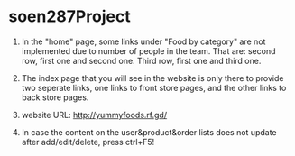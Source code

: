 # soen287Project
1. In the "home" page, some links under "Food by category" are not implemented due to number of people in the team. 
That are: second row, first one and second one. Third row, first one and third one.

2. The index page that you will see in the website is only there to provide two seperate links, one links to front store pages,
and the other links to back store pages.

3. website URL: http://yummyfoods.rf.gd/

4. In case the content on the user&product&order lists does not update after add/edit/delete, press ctrl+F5!
